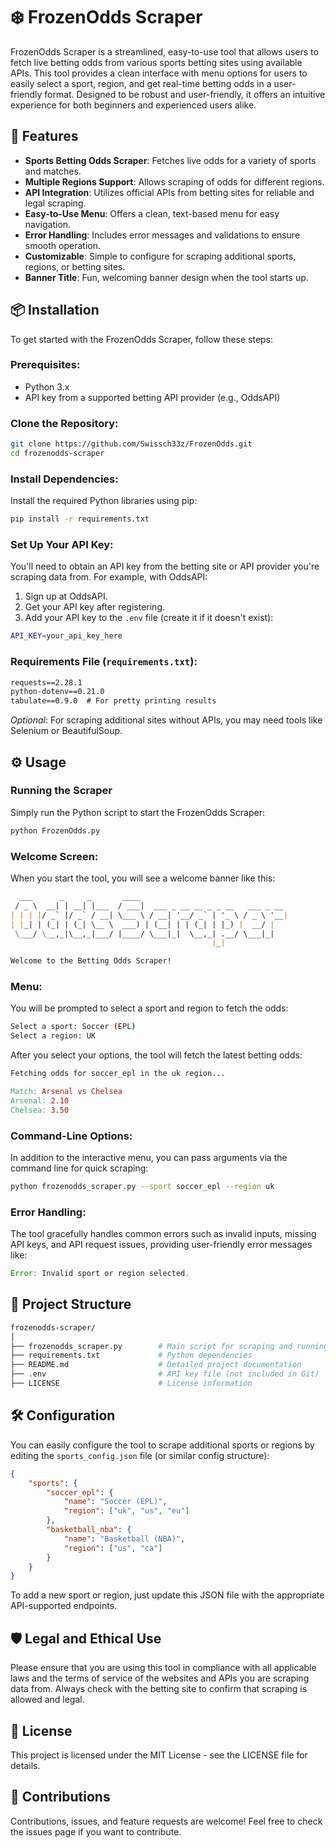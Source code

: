 
# ❄️ FrozenOdds Scraper

FrozenOdds Scraper is a streamlined, easy-to-use tool that allows users to fetch live betting odds from various sports betting sites using available APIs. This tool provides a clean interface with menu options for users to easily select a sport, region, and get real-time betting odds in a user-friendly format. Designed to be robust and user-friendly, it offers an intuitive experience for both beginners and experienced users alike.

## 🧊 Features
- **Sports Betting Odds Scraper**: Fetches live odds for a variety of sports and matches.
- **Multiple Regions Support**: Allows scraping of odds for different regions.
- **API Integration**: Utilizes official APIs from betting sites for reliable and legal scraping.
- **Easy-to-Use Menu**: Offers a clean, text-based menu for easy navigation.
- **Error Handling**: Includes error messages and validations to ensure smooth operation.
- **Customizable**: Simple to configure for scraping additional sports, regions, or betting sites.
- **Banner Title**: Fun, welcoming banner design when the tool starts up.

## 📦 Installation

To get started with the FrozenOdds Scraper, follow these steps:

### Prerequisites:
- Python 3.x
- API key from a supported betting API provider (e.g., OddsAPI)

### Clone the Repository:
```bash
git clone https://github.com/Swissch33z/FrozenOdds.git
cd frozenodds-scraper
```

### Install Dependencies:
Install the required Python libraries using pip:
```bash
pip install -r requirements.txt
```

### Set Up Your API Key:
You'll need to obtain an API key from the betting site or API provider you're scraping data from. For example, with OddsAPI:
1. Sign up at OddsAPI.
2. Get your API key after registering.
3. Add your API key to the `.env` file (create it if it doesn't exist):
```bash
API_KEY=your_api_key_here
```

### Requirements File (`requirements.txt`):
```txt
requests==2.28.1
python-dotenv==0.21.0
tabulate==0.9.0  # For pretty printing results
```

*Optional*:
For scraping additional sites without APIs, you may need tools like Selenium or BeautifulSoup.

## ⚙️ Usage

### Running the Scraper
Simply run the Python script to start the FrozenOdds Scraper:
```bash
python FrozenOdds.py
```

### Welcome Screen:
When you start the tool, you will see a welcome banner like this:

```markdown
  ___      _     _       ____
 / _ \  __| | __| |___  / ___|  ___ _ __ __ _ _ __   ___ _ __
| | | |/ _` |/ _` / __| \___ \ / __| '__/ _` | '_ \ / _ \ '__|
| |_| | (_| | (_| \__ \  ___) | (__| | | (_| | |_) |  __/ |
 \___/ \__,_|\__,_|___/ |____/ \___|_|  \__,_| .__/ \___|_|
                                             |_|

Welcome to the Betting Odds Scraper!
```

### Menu:
You will be prompted to select a sport and region to fetch the odds:
```bash
Select a sport: Soccer (EPL)
Select a region: UK
```
After you select your options, the tool will fetch the latest betting odds:
```makefile
Fetching odds for soccer_epl in the uk region...

Match: Arsenal vs Chelsea
Arsenal: 2.10
Chelsea: 3.50
```

### Command-Line Options:
In addition to the interactive menu, you can pass arguments via the command line for quick scraping:
```bash
python frozenodds_scraper.py --sport soccer_epl --region uk
```

### Error Handling:
The tool gracefully handles common errors such as invalid inputs, missing API keys, and API request issues, providing user-friendly error messages like:
```javascript
Error: Invalid sport or region selected.
```

## 📁 Project Structure

```bash
frozenodds-scraper/
│
├── frozenodds_scraper.py        # Main script for scraping and running the menu
├── requirements.txt             # Python dependencies
├── README.md                    # Detailed project documentation
├── .env                         # API key file (not included in Git)
├── LICENSE                      # License information
```

## 🛠️ Configuration

You can easily configure the tool to scrape additional sports or regions by editing the `sports_config.json` file (or similar config structure):

```json
{
    "sports": {
        "soccer_epl": {
            "name": "Soccer (EPL)",
            "region": ["uk", "us", "eu"]
        },
        "basketball_nba": {
            "name": "Basketball (NBA)",
            "region": ["us", "ca"]
        }
    }
}
```

To add a new sport or region, just update this JSON file with the appropriate API-supported endpoints.

## 🛡️ Legal and Ethical Use

Please ensure that you are using this tool in compliance with all applicable laws and the terms of service of the websites and APIs you are scraping data from. Always check with the betting site to confirm that scraping is allowed and legal.

## 📄 License

This project is licensed under the MIT License - see the LICENSE file for details.

## 🙌 Contributions

Contributions, issues, and feature requests are welcome! Feel free to check the issues page if you want to contribute.

